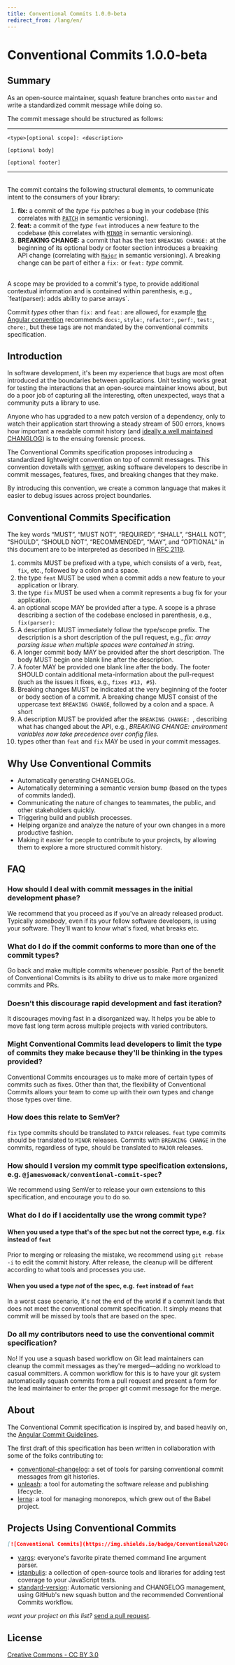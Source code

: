 ```yaml
---
title: Conventional Commits 1.0.0-beta
redirect_from: /lang/en/
---
```


# Conventional Commits 1.0.0-beta

## Summary

As an open-source maintainer, squash feature branches onto `master` and write
a standardized commit message while doing so.

The commit message should be structured as follows:

---

```
<type>[optional scope]: <description>

[optional body]

[optional footer]
```
---

<br />
The commit contains the following structural elements, to communicate intent to the
consumers of your library:

1. **fix:** a commit of the _type_ `fix` patches a bug in your codebase (this correlates with [`PATCH`](http://semver.org/#summary) in semantic versioning).
2. **feat:** a commit of the _type_ `feat` introduces a new feature to the codebase (this correlates
  with [`MINOR`](http://semver.org/#summary) in semantic versioning).
3. **BREAKING CHANGE:** a commit that has the text `BREAKING CHANGE:` at the beginning of its optional body or footer section introduces a breaking API change (correlating with [`Major`](http://semver.org/#summary) in semantic versioning). A breaking change can be
  part of either a `fix:` or `feat:` _type_ commit.

<br />
A scope may be provided to a commit's type, to provide additional contextual information and
is contained within parenthesis, e.g., `feat(parser): adds ability to parse arrays`.

Commit _types_ other than `fix:` and `feat:` are allowed, for example [the Angular convention](https://github.com/angular/angular.js/blob/master/CONTRIBUTING.md#commit-message-format) recommends `docs:`, `style:`, `refactor:`, `perf:`, `test:`, `chore:`, but these tags are
not mandated by the conventional commits specification.

## Introduction

In software development, it's been my experience that bugs are most often introduced
at the boundaries between applications. Unit testing works great for testing the interactions
that an open-source maintainer knows about, but do a poor job of capturing all the
interesting, often unexpected, ways that a community puts a library to use.

Anyone who has upgraded to a new patch version of a dependency, only to watch their
application start throwing a steady stream of 500 errors, knows how important
a readable commit history (and [ideally a well maintained CHANGLOG](http://keepachangelog.com/en/0.3.0/)) is to the ensuing
forensic process.

The Conventional Commits specification proposes introducing a standardized lightweight
convention on top of commit messages. This convention dovetails with [semver](http://semver.org),
asking software developers to describe in commit messages, features, fixes, and breaking
changes that they make.

By introducing this convention, we create a common language that makes it easier to
debug issues across project boundaries.

## Conventional Commits Specification

The key words “MUST”, “MUST NOT”, “REQUIRED”, “SHALL”, “SHALL NOT”, “SHOULD”, “SHOULD NOT”, “RECOMMENDED”, “MAY”, and “OPTIONAL” in this document are to be interpreted as described in [RFC 2119](https://www.ietf.org/rfc/rfc2119.txt).

1. commits MUST be prefixed with a type, which consists of a verb, `feat`, `fix`, etc.,
   followed by a colon and a space.
2. the type `feat` MUST be used when a commit adds a new feature to your application
  or library.
3. the type `fix` MUST be used when a commit represents a bug fix for your application.
4. an optional scope MAY be provided after a type. A scope is a phrase describing
  a section of the codebase enclosed in parenthesis, e.g., `fix(parser):`
5. A description MUST immediately follow the type/scope prefix.
  The description is a short description of the pull request, e.g.,
  _fix: array parsing issue when multiple spaces were contained in string._
6. A longer commit body MAY be provided after the short description. The body MUST
   begin one blank line after the description.
7. A footer MAY be provided one blank line after the body. The footer SHOULD contain
   additional meta-information about the pull-request (such as the issues it fixes, e.g., `fixes #13, #5`).
8. Breaking changes MUST be indicated at the very beginning of the footer or body section of a commit. A breaking change MUST consist of the uppercase text `BREAKING CHANGE`, followed by a colon and a space. A short
9. A description MUST be provided after the `BREAKING CHANGE: `, describing what
  has changed about the API, e.g., _BREAKING CHANGE: environment variables now take precedence over config files._
10. types other than `feat` and `fix` MAY be used in your commit messages.

## Why Use Conventional Commits

* Automatically generating CHANGELOGs.
* Automatically determining a semantic version bump (based on the types of commits landed).
* Communicating the nature of changes to teammates, the public, and other stakeholders quickly.
* Triggering build and publish processes.
* Helping organize and analyze the nature of your own changes in a more productive fashion.
* Making it easier for people to contribute to your projects, by allowing them to explore
  a more structured commit history.

## FAQ

### How should I deal with commit messages in the initial development phase?

We recommend that you proceed as if you've an already released product. Typically *somebody*, even if its your fellow software developers, is using your software. They'll want to know what's fixed, what breaks etc.

### What do I do if the commit conforms to more than one of the commit types?

Go back and make multiple commits whenever possible. Part of the benefit of Conventional Commits is its ability to drive us to make more organized commits and PRs.

### Doesn’t this discourage rapid development and fast iteration?

It discourages moving fast in a disorganized way. It helps you be able to move fast long term across multiple projects with varied contributors.

### Might Conventional Commits lead developers to limit the type of commits they make because they'll be thinking in the types provided?

Conventional Commits encourages us to make more of certain types of commits such as fixes. Other than that, the flexibility of Conventional Commits allows your team to come up with their own types and change those types over time.

### How does this relate to SemVer?

`fix` type commits should be translated to `PATCH` releases. `feat` type commits should be translated to `MINOR` releases. Commits with `BREAKING CHANGE` in the commits, regardless of type, should be translated to `MAJOR` releases.

### How should I version my commit type specification extensions, e.g. `@jameswomack/conventional-commit-spec`?

We recommend using SemVer to release your own extensions to this specification, and
encourage you to do so.

### What do I do if I accidentally use the wrong commit type?

#### When you used a type that's of the spec but not the correct type, e.g. `fix` instead of `feat`

Prior to merging or releasing the mistake, we recommend using `git rebase -i` to edit the commit history. After release, the cleanup will be different according to what tools and processes you use.

#### When you used a type *not* of the spec, e.g. `feet` instead of `feat`

In a worst case scenario, it's not the end of the world if a commit lands that does not meet the conventional commit specification. It simply means that commit will be missed by tools that are based on the spec.

### Do all my contributors need to use the conventional commit specification?

No! If you use a squash based workflow on Git lead maintainers can cleanup the commit messages as they're merged—adding no workload to casual committers. A common workflow for this is to have your git system automatically squash commits from a pull request and present a form for the lead maintainer to enter the proper git commit message for the merge.

## About

The Conventional Commit specification is inspired by, and based heavily on, the [Angular Commit Guidelines](https://github.com/angular/angular.js/blob/master/CONTRIBUTING.md#commit).

The first draft of this specification has been written in collaboration with some of the
folks contributing to:

* [conventional-changelog](https://github.com/conventional-changelog/conventional-changelog): a
  set of tools for parsing conventional commit messages from git histories.
* [unleash](https://www.npmjs.com/package/unleash): a tool for automating the
  software release and publishing lifecycle.
* [lerna](https://github.com/lerna/lerna): a tool for managing monorepos, which grew out
  of the Babel project.

## Projects Using Conventional Commits

```md
[![Conventional Commits](https://img.shields.io/badge/Conventional%20Commits-1.0.0-yellow.svg)](https://conventionalcommits.org)
```

* [yargs](https://github.com/yargs/yargs): everyone's favorite pirate themed command line argument parser.
* [istanbuljs](https://github.com/istanbuljs/istanbuljs): a collection of open-source tools
  and libraries for adding test coverage to your JavaScript tests.
* [standard-version](https://github.com/conventional-changelog/standard-version): Automatic versioning and CHANGELOG management, using GitHub's new squash button and the recommended Conventional Commits workflow.

_want your project on this list?_ [send a pull request](https://github.com/conventional-changelog/conventionalcommits.org/pulls).

## License

[Creative Commons - CC BY 3.0](http://creativecommons.org/licenses/by/3.0/)
